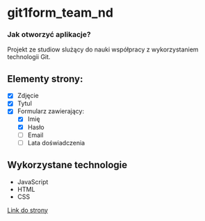 # git1form_team_nd

### Jak otworzyć aplikacje?

Projekt ze studiow slużący do nauki współpracy z wykorzystaniem technologii Git.

## Elementy strony:

- [x] Zdjęcie
- [x] Tytul
- [x] Formularz zawierający:
  - [x] Imię
  - [x] Hasło
  - [ ] Email
  - [ ] Lata doświadczenia

## Wykorzystane technologie 

- JavaScript
- HTML
- CSS

[Link do strony](https://frontendpodyplomowe.github.io/git1form_team/)

